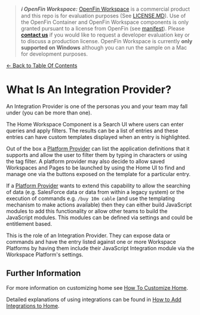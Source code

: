 > **_:information_source: OpenFin Workspace:_** [OpenFin Workspace](https://www.openfin.co/workspace/) is a commercial product and this repo is for evaluation purposes (See [LICENSE.MD](../LICENSE.MD)). Use of the OpenFin Container and OpenFin Workspace components is only granted pursuant to a license from OpenFin (see [manifest](../public/manifest.fin.json)). Please [**contact us**](https://www.openfin.co/workspace/poc/) if you would like to request a developer evaluation key or to discuss a production license.
> OpenFin Workspace is currently **only supported on Windows** although you can run the sample on a Mac for development purposes.

[<- Back to Table Of Contents](../README.md)

# What Is An Integration Provider?

An Integration Provider is one of the personas you and your team may fall under (you can be more than one).

The Home Workspace Component is a Search UI where users can enter queries and apply filters. The results can be a list of entries and these entries can have custom templates displayed when an entry is highlighted.

Out of the box a [Platform Provider](./what-is-a-platform-provider.md) can list the application definitions that it supports and allow the user to filter them by typing in characters or using the tag filter. A platform provider may also decide to allow saved Workspaces and Pages to be launched by using the Home UI to find and manage one via the buttons exposed on the template for a particular entry.

If a [Platform Provider](./what-is-a-platform-provider.md) wants to extend this capability to allow the searching of data (e.g. SalesForce data or data from within a legacy system) or the execution of commands e.g. `/buy 10m cable` (and use the templating mechanism to make actions available) then they can either build JavaScript modules to add this functionality or allow other teams to build the JavaScript modules. This modules can be defined via settings and could be entitlement based.

This is the role of an Integration Provider. They can expose data or commands and have the entry listed against one or more Workspace Platforms by having them include their JavaScript Integration module via the Workspace Platform's settings.

## Further Information

For more information on customizing home see [How To Customize Home](./how-to-customize-home.md).

Detailed explanations of using integrations can be found in [How to Add Integrations to Home](./how-to-add-integrations-to-home.md).
